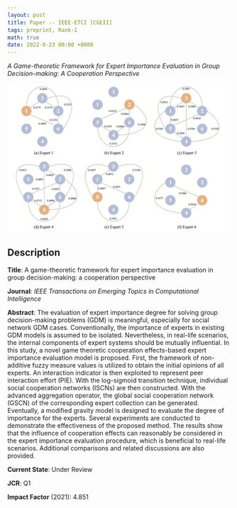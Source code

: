 ```yaml
---
layout: post
title: Paper -- IEEE-ETCI [CGEII]
tags: preprint, Rank-1
math: true
date: 2022-9-23 00:00 +0800
---
```

*A Game-theoretic Framework for Expert Importance Evaluation in Group Decision-making: A Cooperation Perspective*

![GA](https://github.com/Samlzy/pics/raw/Samlzy-patch-1/LiuD03.png)


## Description

**Title**: A game-theoretic framework for expert importance evaluation in group decision-making: a cooperation perspective

**Journal**: *IEEE Transactions on Emerging Topics in Computational Intelligence*

**Abstract**: The evaluation of expert importance degree for solving group decision-making problems (GDM) is meaningful, especially for social network GDM cases. Conventionally, the importance of experts in existing GDM models is assumed to be isolated. Nevertheless, in real-life scenarios, the internal components of expert systems should be mutually influential. In this study, a novel game theoretic cooperation effects-based expert importance evaluation model is proposed. First, the framework of non-additive fuzzy measure values is utilized to obtain the initial opinions of all experts. An interaction indicator is then exploited to represent peer interaction effort (PIE). With the log-sigmoid transition technique, individual social cooperation networks (ISCNs) are then constructed. With the advanced aggregation operator, the global social cooperation network (GSCN) of the corresponding expert collection can be generated. Eventually, a modified gravity model is designed to evaluate the degree of importance for the experts. Several experiments are conducted to demonstrate the effectiveness of the proposed method. The results show that the influence of cooperation effects can reasonably be considered in the expert importance evaluation procedure, which is beneficial to real-life scenarios. Additional comparisons and related discussions are also provided.

**Current State**: Under Review

**JCR**: Q1

**Impact Factor** (2021): 4.851